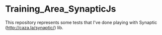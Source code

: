# Training_Area_SynapticJs
This repository represents some tests that I've done playing with Synaptic (http://caza.la/synaptic/) lib.

